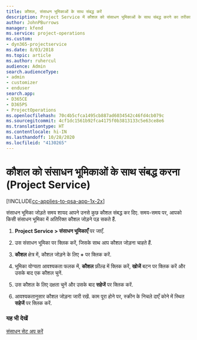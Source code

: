 ```yaml
---
title: कौशल, संसाधन भूमिकाओं के साथ संबद्ध करें
description: Project Service में कौशल को संसाधन भूमिकाओं के साथ संबद्ध करने का तरीका
author: JohnPBurrows
manager: kfend
ms.service: project-operations
ms.custom:
- dyn365-projectservice
ms.date: 8/03/2018
ms.topic: article
ms.author: ruhercul
audience: Admin
search.audienceType:
- admin
- customizer
- enduser
search.app:
- D365CE
- D365PS
- ProjectOperations
ms.openlocfilehash: 70c4b5cfca1495cb887ad6034542c46fd4cb079c
ms.sourcegitcommit: 4cf1dc1561b92fca4175f0b3813133c5e63ce8e6
ms.translationtype: HT
ms.contentlocale: hi-IN
ms.lasthandoff: 10/28/2020
ms.locfileid: "4130265"
---
```

# <a name="associate-skills-with-resource-roles-project-service"></a>कौशल को संसाधन भूमिकाओं के साथ संबद्ध करना (Project Service)

[!INCLUDE[cc-applies-to-psa-app-1x-2x](../includes/cc-applies-to-psa-app-1x-2x.md)]

संसाधन भूमिका जोड़ते समय शायद आपने उनसे कुछ कौशल संबद्ध कर दिए. समय-समय पर, आपको किसी संसाधन भूमिका में अतिरिक्त कौशल जोड़ने पड़ सकते हैं.  
  
1.  **Project Service > संसाधन भूमिकाएँ** पर जाएँ.  
  
2.  उस संसाधन भूमिका पर क्लिक करें, जिसके साथ आप कौशल जोड़ना चाहते हैं.  
  
3.  **कौशल** क्षेत्र में, कौशल जोड़ने के लिए **+** पर क्लिक करें.  
  
4.  भूमिका योग्यता आवश्यकता फलक में, **कौशल** फ़ील्ड में क्लिक करें, **खोजें** बटन पर क्लिक करें और उसके बाद एक कौशल चुनें.  
  
5.  उस कौशल के लिए दक्षता चुनें और उसके बाद **सहेजें** पर क्लिक करें.  
  
6.  आवश्यकतानुसार कौशल जोड़ना जारी रखें. काम पूरा होने पर, स्‍क्रीन के निचले दाएँ कोने में स्थित **सहेजें** पर क्लिक करें.  
  
### <a name="see-also"></a>यह भी देखें  
 [संसाधन सेट अप करें](../psa/set-up-resources.md)
